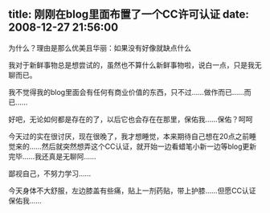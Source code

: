 title: 刚刚在blog里面布置了一个CC许可认证
date: 2008-12-27 21:56:00
---

&#20026;&#20160;&#20040;&#65311;&#29702;&#30001;&#26159;&#37027;&#20040;&#20248;&#32654;&#19988;&#21326;&#20029;&#65306;&#22914;&#26524;&#27809;&#26377;&#22909;&#20687;&#23601;&#32570;&#28857;&#20160;&#20040;

 &#25105;&#23545;&#20110;&#26032;&#40092;&#20107;&#29289;&#24635;&#26159;&#24819;&#23581;&#35797;&#30340;&#65292;&#34429;&#28982;&#20063;&#19981;&#31639;&#20160;&#20040;&#26032;&#40092;&#20107;&#29289;&#21862;&#65292;&#35828;&#30333;&#19968;&#28857;&#65292;&#21482;&#26159;&#25105;&#26080;&#32842;&#32780;&#24050;&#12290;

 &#25105;&#19981;&#35273;&#24471;&#25105;&#30340;blog&#37324;&#38754;&#20250;&#26377;&#20219;&#20309;&#26377;&#21830;&#19994;&#20215;&#20540;&#30340;&#19996;&#35199;&#65292;&#21482;&#19981;&#36807;&#8230;&#8230;&#20570;&#20316;&#32780;&#24050;&#8230;&#8230;&#32780;&#24050;&#8230;&#8230;

 &#22909;&#21543;&#65292;&#26080;&#35770;&#22914;&#20309;&#37117;&#26159;&#23384;&#22312;&#30340;&#20102;&#65292;&#20197;&#21518;&#23427;&#20063;&#20250;&#23384;&#22312;&#22312;&#37027;&#37324;&#65292;&#20445;&#20305;&#25105;&#8230;&#8230;&#20445;&#20305;&#65311;&#21621;&#21621;

 &#20170;&#22825;&#36807;&#30340;&#23454;&#22312;&#24456;&#35752;&#21388;&#65292;&#29616;&#22312;&#24456;&#26202;&#20102;&#65292;&#25105;&#25165;&#24819;&#30561;&#35273;&#65292;&#26412;&#26469;&#26399;&#24453;&#33258;&#24049;&#24819;&#22312;20&#28857;&#20043;&#21069;&#30561;&#35273;&#26469;&#30340;&#8230;&#8230;&#28982;&#21518;&#23601;&#31361;&#28982;&#24819;&#24324;&#36825;&#20010;CC&#35748;&#35777;&#65292;&#23601;&#24320;&#22987;&#19968;&#36793;&#30475;&#34593;&#31508;&#23567;&#26032;&#19968;&#36793;&#31561;blog&#26356;&#26032;&#23436;&#27605;&#8230;&#8230;&#25105;&#36824;&#30495;&#26159;&#26080;&#32842;&#38463;&#8230;&#8230;

 &#37145;&#35270;&#33258;&#24049;&#65292;&#19981;&#21162;&#21147;&#23398;&#20064;&#8230;&#8230;

 &#20170;&#22825;&#36523;&#20307;&#19981;&#22823;&#33298;&#26381;&#65292;&#24038;&#36793;&#33181;&#30422;&#26377;&#20123;&#30171;&#65292;&#36148;&#19978;&#19968;&#21058;&#33647;&#36148;&#65292;&#24102;&#19978;&#25252;&#33181;&#8230;&#8230;&#20294;&#24895;CC&#35748;&#35777;&#20445;&#20305;&#25105;&#8230;&#8230;